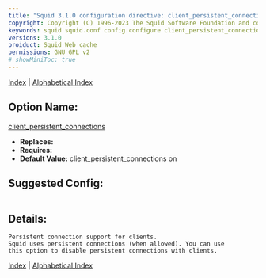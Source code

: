 ```yaml
---
title: "Squid 3.1.0 configuration directive: client_persistent_connections"
copyright: Copyright (C) 1996-2023 The Squid Software Foundation and contributors
keywords: squid squid.conf config configure client_persistent_connections
versions: 3.1.0
proiduct: Squid Web cache
permissions: GNU GPL v2
# showMiniToc: true
---
```

[Index](index#toc_client_persistent_connections) | [Alphabetical Index](index_all#toc_client_persistent_connections)

## Option Name:
[client_persistent_connections](#client_persistent_connections)
 * **Replaces:** 
 * **Requires:** 
 * **Default Value:** client_persistent_connections on


## Suggested Config:
```plaintext

```

## Details:

	Persistent connection support for clients.
	Squid uses persistent connections (when allowed). You can use
	this option to disable persistent connections with clients.



[Index](index#toc_client_persistent_connections) | [Alphabetical Index](index_all#toc_client_persistent_connections)

